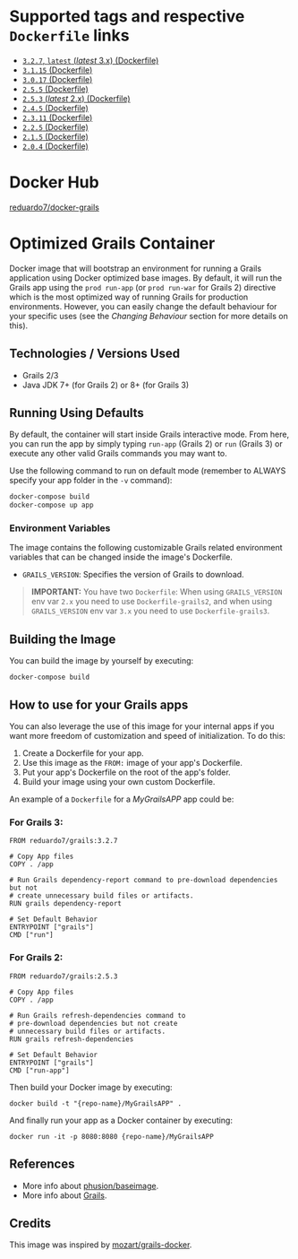 Supported tags and respective `Dockerfile` links
================================================

* [`3.2.7`, `latest` (_latest_ 3.x) (Dockerfile)](https://github.com/reduardo7/docker-grails/blob/master/Dockerfile-grails3)
* [`3.1.15` (Dockerfile)](https://github.com/reduardo7/docker-grails/blob/grails-3.1.15/Dockerfile-grails2)
* [`3.0.17` (Dockerfile)](https://github.com/reduardo7/docker-grails/blob/grails-3.0.17/Dockerfile-grails2)
* [`2.5.5` (Dockerfile)](https://github.com/reduardo7/docker-grails/blob/master/Dockerfile-grails2)
* [`2.5.3` (_latest_ 2.x) (Dockerfile)](https://github.com/reduardo7/docker-grails/blob/grails-2.5.3/Dockerfile-grails2)
* [`2.4.5` (Dockerfile)](https://github.com/reduardo7/docker-grails/blob/grails-2.4.5/Dockerfile-grails2)
* [`2.3.11` (Dockerfile)](https://github.com/reduardo7/docker-grails/blob/grails-2.3.11/Dockerfile-grails2)
* [`2.2.5` (Dockerfile)](https://github.com/reduardo7/docker-grails/blob/grails-2.2.5/Dockerfile-grails2)
* [`2.1.5` (Dockerfile)](https://github.com/reduardo7/docker-grails/blob/grails-2.1.5/Dockerfile-grails2)
* [`2.0.4` (Dockerfile)](https://github.com/reduardo7/docker-grails/blob/grails-2.0.4/Dockerfile-grails2)

Docker Hub
==========

[reduardo7/docker-grails](https://hub.docker.com/r/reduardo7/docker-grails)

# Optimized Grails Container #

Docker image that will bootstrap an environment for running a Grails application using Docker optimized base images. By default, it will run the Grails app using the `prod run-app` (or `prod run-war` for Grails 2) directive which is the most optimized way of running Grails for production environments. However, you can easily change the default behaviour for your specific uses (see the _Changing Behaviour_ section for more details on this).

## Technologies / Versions Used

- Grails 2/3
- Java JDK 7+ (for Grails 2) or 8+ (for Grails 3)

## Running Using Defaults

By default, the container will start inside Grails interactive mode. From here, you can run the app by simply typing `run-app` (Grails 2) or `run` (Grails 3) or execute any other valid Grails commands you may want to.

Use the following command to run on default mode (remember to ALWAYS specify your app folder in the `-v` command):

```bash
docker-compose build
docker-compose up app
```

### Environment Variables 

The image contains the following customizable Grails related environment variables that can be changed inside the image's Dockerfile.

 - `GRAILS_VERSION`: Specifies the version of Grails to download.

> **IMPORTANT:** You have two `Dockerfile`: When using `GRAILS_VERSION` env var `2.x` you need to use `Dockerfile-grails2`, and when using `GRAILS_VERSION` env var `3.x` you need to use `Dockerfile-grails3`.

## Building the Image

You can build the image by yourself by executing:

`docker-compose build`

## How to use for your Grails apps 

You can also leverage the use of this image for your internal apps if you want more freedom of customization and speed of initialization. To do this: 

 1. Create a Dockerfile for your app.
 2. Use this image as the `FROM:` image of your app's Dockerfile.
 3. Put your app's Dockerfile on the root of the app's folder.
 4. Build your image using your own custom Dockerfile.

An example of a `Dockerfile` for a _MyGrailsAPP_ app could be:

### For Grails 3:
```
FROM reduardo7/grails:3.2.7

# Copy App files
COPY . /app

# Run Grails dependency-report command to pre-download dependencies but not 
# create unnecessary build files or artifacts.
RUN grails dependency-report

# Set Default Behavior
ENTRYPOINT ["grails"]
CMD ["run"]
```

### For Grails 2:
```
FROM reduardo7/grails:2.5.3

# Copy App files
COPY . /app

# Run Grails refresh-dependencies command to 
# pre-download dependencies but not create
# unnecessary build files or artifacts.
RUN grails refresh-dependencies

# Set Default Behavior
ENTRYPOINT ["grails"]
CMD ["run-app"]
```

Then build your Docker image by executing:

`docker build -t "{repo-name}/MyGrailsAPP" .`

And finally run your app as a Docker container by executing:

`docker run -it -p 8080:8080 {repo-name}/MyGrailsAPP`

## References

 - More info about [phusion/baseimage](https://github.com/phusion/baseimage-docker).
 - More info about [Grails](https://grails.org/).

## Credits ##

This image was inspired by [mozart/grails-docker](https://github.com/mozart-analytics/grails-docker).
